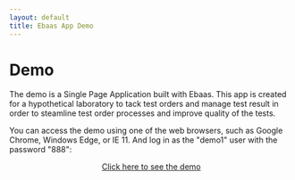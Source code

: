 ```yaml
---
layout: default
title: Ebaas App Demo
---
```


<div class="post">
  <h1 class="pageTitle">Demo</h1>
	<p>The demo is a Single Page Application built with Ebaas. This app is created for a hypothetical laboratory to tack test orders and manage test result in order to steamline test order processes and improve quality of the tests.</p> 
	<p>
	You can access the demo using one of the web browsers, such as Google Chrome,  Windows Edge, or IE 11. And log in as the "demo1" user with the password "888":
	</p>
	<div style="text-align: center">
  	  <img src="{{'/assets/img/2017-06-01-Fig2.png' | prepend: site.baseurl }}" alt="">
	<a target="_blank" href="http://ec2-54-91-101-44.compute-1.amazonaws.com:8080/#/login" class="next button__outline">Click here to see the demo</a>
	</div>
	</p>
</div>

